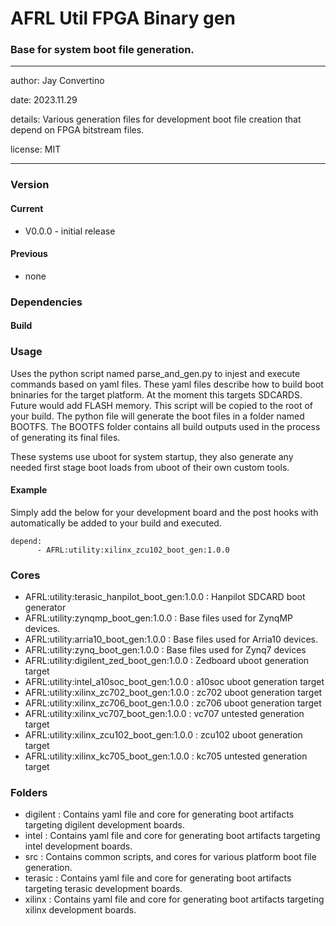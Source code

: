 # AFRL Util FPGA Binary gen
### Base for system boot file generation.
---

   author: Jay Convertino   
   
   date: 2023.11.29
   
   details: Various generation files for development boot file creation that depend on FPGA bitstream files.
   
   license: MIT   
   
---

### Version
#### Current
  - V0.0.0 - initial release

#### Previous
  - none
### Dependencies
#### Build

### Usage
Uses the python script named parse_and_gen.py to injest and execute commands based on yaml files. These yaml files describe how to build boot bninaries for the target platform. At the moment this targets SDCARDS. Future would add FLASH memory. This script will be copied to the root of your build. The python file will generate the boot files in a folder named BOOTFS. The BOOTFS folder contains all build outputs used in the process of generating its final files.

These systems use uboot for system startup, they also generate any needed first stage boot loads from uboot of their own custom tools.

#### Example
Simply add the below for your development board and the post hooks with automatically be added to your build and executed.
```
depend:
      - AFRL:utility:xilinx_zcu102_boot_gen:1.0.0
```

### Cores
  - AFRL:utility:terasic_hanpilot_boot_gen:1.0.0 : Hanpilot SDCARD boot generator
  - AFRL:utility:zynqmp_boot_gen:1.0.0 : Base files used for ZynqMP devices.
  - AFRL:utility:arria10_boot_gen:1.0.0 : Base files used for Arria10 devices.
  - AFRL:utility:zynq_boot_gen:1.0.0 : Base files used for Zynq7 devices
  - AFRL:utility:digilent_zed_boot_gen:1.0.0 : Zedboard uboot generation target
  - AFRL:utility:intel_a10soc_boot_gen:1.0.0 : a10soc uboot generation target
  - AFRL:utility:xilinx_zc702_boot_gen:1.0.0 : zc702 uboot generation target
  - AFRL:utility:xilinx_zc706_boot_gen:1.0.0 : zc706 uboot generation target
  - AFRL:utility:xilinx_vc707_boot_gen:1.0.0 : vc707 untested generation target
  - AFRL:utility:xilinx_zcu102_boot_gen:1.0.0 : zcu102 uboot generation target
  - AFRL:utility:xilinx_kc705_boot_gen:1.0.0 : kc705 untested generation target

### Folders
  - digilent : Contains yaml file and core for generating boot artifacts targeting digilent development boards.
  - intel : Contains yaml file and core for generating boot artifacts targeting intel development boards.
  - src : Contains common scripts, and cores for various platform boot file generation.
  - terasic : Contains yaml file and core for generating boot artifacts targeting terasic development boards.
  - xilinx : Contains yaml file and core for generating boot artifacts targeting xilinx development boards.

